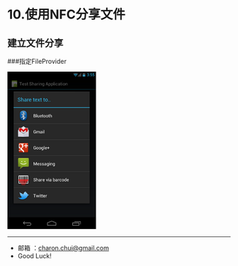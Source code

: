 10.使用NFC分享文件
===




建立文件分享
---




###指定FileProvider




![image](https://raw.githubusercontent.com/CharonChui/Pictures/master/share-text-screenshot.png?raw=true)       



---

- 邮箱 ：charon.chui@gmail.com  
- Good Luck! 
